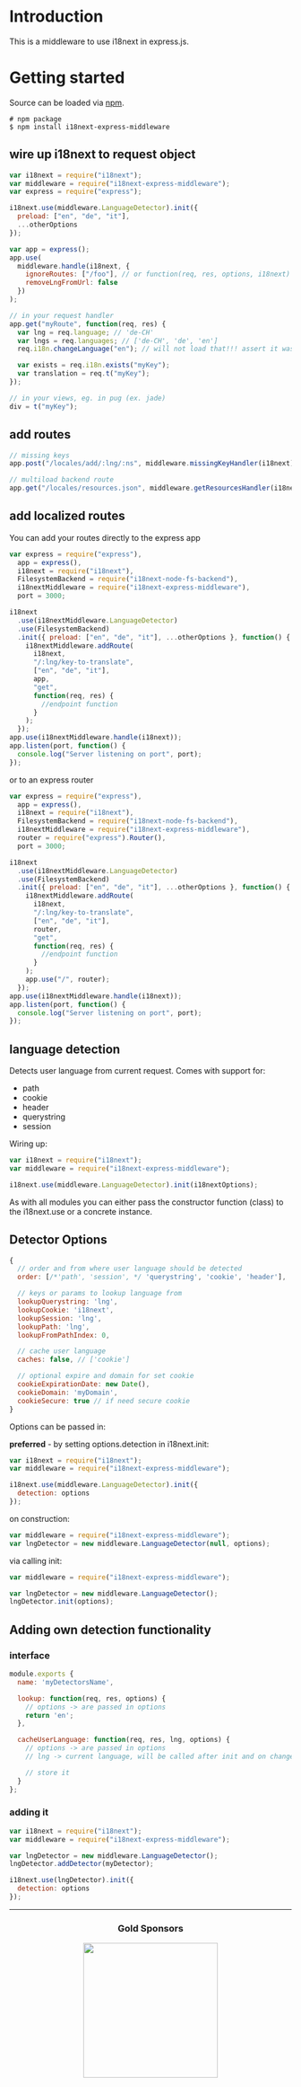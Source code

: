 # Introduction

This is a middleware to use i18next in express.js.

# Getting started

Source can be loaded via [npm](https://www.npmjs.com/package/i18next-express-middleware).

```
# npm package
$ npm install i18next-express-middleware
```

## wire up i18next to request object

```js
var i18next = require("i18next");
var middleware = require("i18next-express-middleware");
var express = require("express");

i18next.use(middleware.LanguageDetector).init({
  preload: ["en", "de", "it"],
  ...otherOptions
});

var app = express();
app.use(
  middleware.handle(i18next, {
    ignoreRoutes: ["/foo"], // or function(req, res, options, i18next) { /* return true to ignore */ }
    removeLngFromUrl: false
  })
);

// in your request handler
app.get("myRoute", function(req, res) {
  var lng = req.language; // 'de-CH'
  var lngs = req.languages; // ['de-CH', 'de', 'en']
  req.i18n.changeLanguage("en"); // will not load that!!! assert it was preloaded

  var exists = req.i18n.exists("myKey");
  var translation = req.t("myKey");
});

// in your views, eg. in pug (ex. jade)
div = t("myKey");
```

## add routes

```js
// missing keys
app.post("/locales/add/:lng/:ns", middleware.missingKeyHandler(i18next));

// multiload backend route
app.get("/locales/resources.json", middleware.getResourcesHandler(i18next));
```

## add localized routes

You can add your routes directly to the express app

```js
var express = require("express"),
  app = express(),
  i18next = require("i18next"),
  FilesystemBackend = require("i18next-node-fs-backend"),
  i18nextMiddleware = require("i18next-express-middleware"),
  port = 3000;

i18next
  .use(i18nextMiddleware.LanguageDetector)
  .use(FilesystemBackend)
  .init({ preload: ["en", "de", "it"], ...otherOptions }, function() {
    i18nextMiddleware.addRoute(
      i18next,
      "/:lng/key-to-translate",
      ["en", "de", "it"],
      app,
      "get",
      function(req, res) {
        //endpoint function
      }
    );
  });
app.use(i18nextMiddleware.handle(i18next));
app.listen(port, function() {
  console.log("Server listening on port", port);
});
```

or to an express router

```js
var express = require("express"),
  app = express(),
  i18next = require("i18next"),
  FilesystemBackend = require("i18next-node-fs-backend"),
  i18nextMiddleware = require("i18next-express-middleware"),
  router = require("express").Router(),
  port = 3000;

i18next
  .use(i18nextMiddleware.LanguageDetector)
  .use(FilesystemBackend)
  .init({ preload: ["en", "de", "it"], ...otherOptions }, function() {
    i18nextMiddleware.addRoute(
      i18next,
      "/:lng/key-to-translate",
      ["en", "de", "it"],
      router,
      "get",
      function(req, res) {
        //endpoint function
      }
    );
    app.use("/", router);
  });
app.use(i18nextMiddleware.handle(i18next));
app.listen(port, function() {
  console.log("Server listening on port", port);
});
```

## language detection

Detects user language from current request. Comes with support for:

- path
- cookie
- header
- querystring
- session

Wiring up:

```js
var i18next = require("i18next");
var middleware = require("i18next-express-middleware");

i18next.use(middleware.LanguageDetector).init(i18nextOptions);
```

As with all modules you can either pass the constructor function (class) to the i18next.use or a concrete instance.

## Detector Options

```js
{
  // order and from where user language should be detected
  order: [/*'path', 'session', */ 'querystring', 'cookie', 'header'],

  // keys or params to lookup language from
  lookupQuerystring: 'lng',
  lookupCookie: 'i18next',
  lookupSession: 'lng',
  lookupPath: 'lng',
  lookupFromPathIndex: 0,

  // cache user language
  caches: false, // ['cookie']

  // optional expire and domain for set cookie
  cookieExpirationDate: new Date(),
  cookieDomain: 'myDomain',
  cookieSecure: true // if need secure cookie
}
```

Options can be passed in:

**preferred** - by setting options.detection in i18next.init:

```js
var i18next = require("i18next");
var middleware = require("i18next-express-middleware");

i18next.use(middleware.LanguageDetector).init({
  detection: options
});
```

on construction:

```js
var middleware = require("i18next-express-middleware");
var lngDetector = new middleware.LanguageDetector(null, options);
```

via calling init:

```js
var middleware = require("i18next-express-middleware");

var lngDetector = new middleware.LanguageDetector();
lngDetector.init(options);
```

## Adding own detection functionality

### interface

```js
module.exports {
  name: 'myDetectorsName',

  lookup: function(req, res, options) {
    // options -> are passed in options
    return 'en';
  },

  cacheUserLanguage: function(req, res, lng, options) {
    // options -> are passed in options
    // lng -> current language, will be called after init and on changeLanguage

    // store it
  }
};
```

### adding it

```js
var i18next = require("i18next");
var middleware = require("i18next-express-middleware");

var lngDetector = new middleware.LanguageDetector();
lngDetector.addDetector(myDetector);

i18next.use(lngDetector).init({
  detection: options
});
```

---

<h3 align="center">Gold Sponsors</h3>

<p align="center">
  <a href="https://locize.com/" target="_blank">
    <img src="https://raw.githubusercontent.com/i18next/i18next/master/assets/locize_sponsor_240.gif" width="240px">
  </a>
</p>

